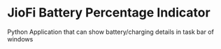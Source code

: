 # JioFi Battery Percentage Indicator
 Python Application that can show battery/charging details in task bar of windows

